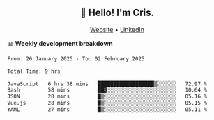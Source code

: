 
<h2 align="center">👋 Hello! I'm Cris.</h2>
<p align="center">
  <a href="https://www.criscunas.dev">Website</a> •
  <a href="https://www.linkedin.com/in/cristophercunas/">LinkedIn</a> 
</p>


📊 **Weekly development breakdown**
<!--START_SECTION:waka-->

```txt
From: 26 January 2025 - To: 02 February 2025

Total Time: 9 hrs

JavaScript   6 hrs 38 mins   ██████████████████▒░░░░░░   72.97 %
Bash         58 mins         ██▓░░░░░░░░░░░░░░░░░░░░░░   10.64 %
JSON         28 mins         █▒░░░░░░░░░░░░░░░░░░░░░░░   05.16 %
Vue.js       28 mins         █▒░░░░░░░░░░░░░░░░░░░░░░░   05.15 %
YAML         27 mins         █▒░░░░░░░░░░░░░░░░░░░░░░░   05.11 %
```

<!--END_SECTION:waka-->
